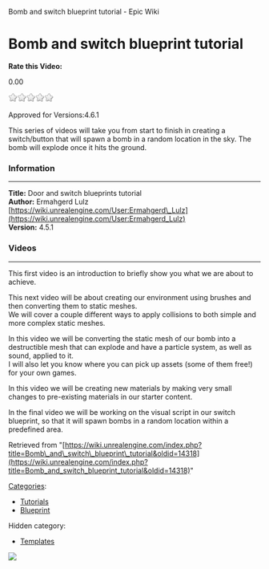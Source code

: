Bomb and switch blueprint tutorial - Epic Wiki                    

Bomb and switch blueprint tutorial
==================================

**Rate this Video:**

0.00

![](/extensions/VoteNY/images/star_off.gif)![](/extensions/VoteNY/images/star_off.gif)![](/extensions/VoteNY/images/star_off.gif)![](/extensions/VoteNY/images/star_off.gif)![](/extensions/VoteNY/images/star_off.gif)

Approved for Versions:4.6.1

  
This series of videos will take you from start to finish in creating a switch/button that will spawn a bomb in a random location in the sky. The bomb will explode once it hits the ground.  
  

### Information

* * *

**Title:** Door and switch blueprints tutorial  
**Author:** Ermahgerd Lulz [https://wiki.unrealengine.com/User:Ermahgerd\_Lulz](https://wiki.unrealengine.com/User:Ermahgerd_Lulz)  
**Version:** 4.5.1  
  

### Videos

* * *

This first video is an introduction to briefly show you what we are about to achieve.  
  
  
This next video will be about creating our environment using brushes and then converting them to static meshes.  
We will cover a couple different ways to apply collisions to both simple and more complex static meshes.  
  
  
In this video we will be converting the static mesh of our bomb into a destructible mesh that can explode and have a particle system, as well as sound, applied to it.  
I will also let you know where you can pick up assets (some of them free!) for your own games.  
  
  
In this video we will be creating new materials by making very small changes to pre-existing materials in our starter content.  
  
  
In the final video we will be working on the visual script in our switch blueprint, so that it will spawn bombs in a random location within a predefined area.  
  
  

Retrieved from "[https://wiki.unrealengine.com/index.php?title=Bomb\_and\_switch\_blueprint\_tutorial&oldid=14318](https://wiki.unrealengine.com/index.php?title=Bomb_and_switch_blueprint_tutorial&oldid=14318)"

[Categories](/Special:Categories "Special:Categories"):

*   [Tutorials](/Category:Tutorials "Category:Tutorials")
*   [Blueprint](/Category:Blueprint "Category:Blueprint")

Hidden category:

*   [Templates](/Category:Templates "Category:Templates")

  ![](https://tracking.unrealengine.com/track.png)